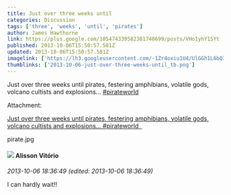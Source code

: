 ```yaml
---
title: Just over three weeks until
categories: Discussion
tags: ['three', 'weeks', 'until', 'pirates']
author: James Hawthorne
link: https://plus.google.com/105474339582381748699/posts/VHo1yhY1SYt
published: 2013-10-06T15:50:57.581Z
updated: 2013-10-06T15:50:57.581Z
imagelink: ['https://lh3.googleusercontent.com/-1Zr4oxiu1U4/UlGGh1L6bQI/AAAAAAAAAHc/sqxLmPhljdw/w203-h93/pirate.jpg']
thumblinks: ['2013-10-06-just-over-three-weeks-until_tb.png']
---
```


Just over three weeks until pirates, festering amphibians, volatile gods, volcano cultists and explosions...  <a rel="nofollow" class="ot-hashtag" href="https://plus.google.com/s/%23pirateworld/posts">#pirateworld</a>  


Attachment:

<a href='https://plus.google.com/photos/105474339582381748699/albums/5931670096119424961/5931670099994504450?sqi=100084733231320276299&sqsi=495ab0e7-7352-40c7-9718-677d19c9273e'>Just over three weeks until pirates, festering amphibians, volatile gods, volcano cultists and explosions... #pirateworld  </a>


pirate.jpg
<div id='comment z12qsblqsrvajd45d04cir1rkuuuvbkbxrs0k'>
  <h4><img src='{{site.baseurl}}//images/avatars/115101729330777297840_photo.jpg'> Alisson Vitório</h4>
      <p><cite>2013-10-06 18:36:49 (edited: 2013-10-06 18:36:49)</cite></p>
        <p>I can hardly wait!!</p>
</div>
        